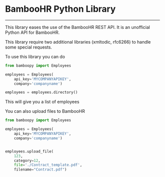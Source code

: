# BambooHR Python Library
----

This library eases the use of the BambooHR REST API. It is an unofficial Python API for BambooHR.

This library require two additional libraries (xmltodic, rfc6266) to handle some special requests.

To use this library you can do

```python
from bamboopy import Employees

employees = Employees(
    api_key='MYCOMPANYAPIKEY',
    company='companyname')

employees = employees.directory()

```
This will give you a list of employees

You can also upload files to BambooHR

```python
from bamboopy import Employees

employees = Employees(
    api_key='MYCOMPANYAPIKEY',
    company='companyname')


employees.upload_file(
    123,
    category=12,
    file='./Contract_template.pdf',
    filename="Contract.pdf")
```